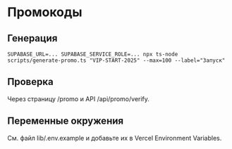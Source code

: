 # Промокоды

## Генерация

```
SUPABASE_URL=... SUPABASE_SERVICE_ROLE=... npx ts-node scripts/generate-promo.ts "VIP-START-2025" --max=100 --label="Запуск"
```

## Проверка
Через страницу /promo и API /api/promo/verify.

## Переменные окружения
См. файл lib/.env.example и добавьте их в Vercel Environment Variables.
